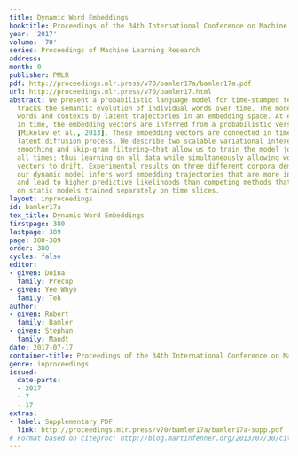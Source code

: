```yaml
---
title: Dynamic Word Embeddings
booktitle: Proceedings of the 34th International Conference on Machine Learning
year: '2017'
volume: '70'
series: Proceedings of Machine Learning Research
address: 
month: 0
publisher: PMLR
pdf: http://proceedings.mlr.press/v70/bamler17a/bamler17a.pdf
url: http://proceedings.mlr.press/v70/bamler17.html
abstract: We present a probabilistic language model for time-stamped text data which
  tracks the semantic evolution of individual words over time. The model represents
  words and contexts by latent trajectories in an embedding space. At each moment
  in time, the embedding vectors are inferred from a probabilistic version of word2vec
  [Mikolov et al., 2013]. These embedding vectors are connected in time through a
  latent diffusion process. We describe two scalable variational inference algorithms–skip-gram
  smoothing and skip-gram filtering–that allow us to train the model jointly over
  all times; thus learning on all data while simultaneously allowing word and context
  vectors to drift. Experimental results on three different corpora demonstrate that
  our dynamic model infers word embedding trajectories that are more interpretable
  and lead to higher predictive likelihoods than competing methods that are based
  on static models trained separately on time slices.
layout: inproceedings
id: bamler17a
tex_title: Dynamic Word Embeddings
firstpage: 380
lastpage: 389
page: 380-389
order: 380
cycles: false
editor:
- given: Doina
  family: Precup
- given: Yee Whye
  family: Teh
author:
- given: Robert
  family: Bamler
- given: Stephan
  family: Mandt
date: 2017-07-17
container-title: Proceedings of the 34th International Conference on Machine Learning
genre: inproceedings
issued:
  date-parts:
  - 2017
  - 7
  - 17
extras:
- label: Supplementary PDF
  link: http://proceedings.mlr.press/v70/bamler17a/bamler17a-supp.pdf
# Format based on citeproc: http://blog.martinfenner.org/2013/07/30/citeproc-yaml-for-bibliographies/
---
```

